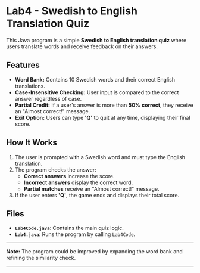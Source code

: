 # Lab4 - Swedish to English Translation Quiz

This Java program is a simple **Swedish to English translation quiz** where users translate words and receive feedback on their answers.

## Features
- **Word Bank:** Contains 10 Swedish words and their correct English translations.
- **Case-Insensitive Checking:** User input is compared to the correct answer regardless of case.
- **Partial Credit:** If a user's answer is more than **50% correct**, they receive an "Almost correct!" message.
- **Exit Option:** Users can type **'Q'** to quit at any time, displaying their final score.

## How It Works
1. The user is prompted with a Swedish word and must type the English translation.
2. The program checks the answer:
   - **Correct answers** increase the score.
   - **Incorrect answers** display the correct word.
   - **Partial matches** receive an "Almost correct!" message.
3. If the user enters **'Q'**, the game ends and displays their total score.

## Files
- **`Lab4Code.java`**: Contains the main quiz logic.
- **`Lab4.java`**: Runs the program by calling `Lab4Code`.

---
**Note:** The program could be improved by expanding the word bank and refining the similarity check.

---
